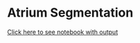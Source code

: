 # Atrium Segmentation
[Click here to see notebook with output](https://nbviewer.org/github/AEydi/Atrium-Segmentation/blob/main/Atrium_Segmentation.ipynb)
